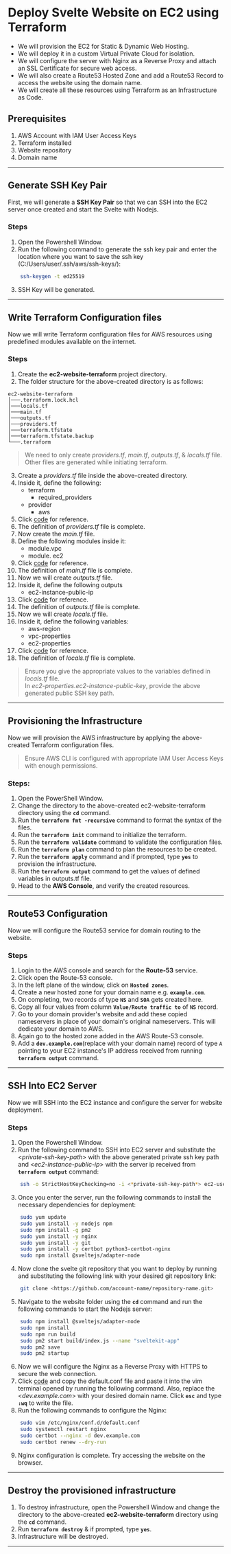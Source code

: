 # Deploy Svelte Website on EC2 using Terraform
- We will provision the EC2 for Static & Dynamic Web Hosting.
- We will deploy it in a custom Virtual Private Cloud for isolation.
- We will configure the server with Nginx as a Reverse Proxy and attach an SSL Certificate for secure web access.
- We will also create a Route53 Hosted Zone and add a Route53 Record to access the website using the domain name.
- We will create all these resources using Terraform as an Infrastructure as Code.

## Prerequisites
1. AWS Account with IAM User Access Keys
2. Terraform installed
3. Website repository
4. Domain name

---

## Generate SSH Key Pair
First, we will generate a **SSH Key Pair** so that we can SSH into the EC2 server once created and start the Svelte with Nodejs.

### Steps
1. Open the Powershell Window.
2. Run the following command to generate the ssh key pair and enter the location where you want to save the ssh key (C:/Users/user/.ssh/aws/ssh-keys/):
```sh
    ssh-keygen -t ed25519
```
3. SSH Key will be generated.

---

## Write Terraform Configuration files

Now we will write Terraform configuration files for AWS resources using predefined modules available on the internet.

### Steps
1. Create the **ec2-website-terraform** project directory.
2. The folder structure for the above-created directory is as follows:
```
ec2-website-terraform
│───.terraform.lock.hcl
│───locals.tf
│───main.tf
│───outputs.tf
│───providers.tf
│───terraform.tfstate
│───terraform.tfstate.backup
└───.terraform
```

> We need to only create *providers.tf*, *main.tf*, *outputs.tf*, & *locals.tf* file. Other files are generated while initiating terraform.

3. Create a *providers.tf* file inside the above-created directory.
4. Inside it, define the following:
    - terraform
        - required_providers
    - provider
        - aws
5. Click [code](https://github.com/inflection-zone/iac-recipes/blob/inflection-sahil/terraform/aws/ec2-website/providers.tf) for reference.
6. The definition of *providers.tf* file is complete.
7. Now create the *main.tf* file.
8. Define the following modules inside it:
    - module.vpc
    - module. ec2
9. Click [code](https://github.com/inflection-zone/iac-recipes/blob/inflection-sahil/terraform/aws/ec2-website/main.tf) for reference.
10. The definition of *main.tf* file is complete.
11. Now we will create *outputs.tf* file.
12. Inside it, define the following outputs
    - ec2-instance-public-ip
13. Click [code](https://github.com/inflection-zone/iac-recipes/blob/inflection-sahil/terraform/aws/ec2-website/outputs.tf) for reference.
14. The definition of *outputs.tf* file is complete.
15. Now we will create *locals.tf* file.
16. Inside it, define the following variables:
    - aws-region
    - vpc-properties
    - ec2-properties
17. Click [code](https://github.com/inflection-zone/iac-recipes/blob/inflection-sahil/terraform/aws/ec2-website/sample-locals.txt) for reference.
18. The definition of *locals.tf* file is complete.

> Ensure you give the appropriate values to the variables defined in *locals.tf* file.  
> In *ec2-properties.ec2-instance-public-key*, provide the above generated public SSH key path.

---

## Provisioning the Infrastructure

Now we will provision the AWS infrastructure by applying the above-created Terraform configuration files.

> Ensure AWS CLI is configured with appropriate IAM User Access Keys with enough permissions.

### Steps:
1. Open the PowerShell Window.
2. Change the directory to the above-created ec2-website-terraform directory using the **`cd`** command.
3. Run the **`terraform fmt -recursive`** command to format the syntax of the files.
4. Run the **`terraform init`** command to initialize the terraform.
5. Run the **`terraform validate`** command to validate the configuration files.
6. Run the **`terraform plan`** command to plan the resources to be created.
7. Run the **`terraform apply`** command and if prompted, type **`yes`** to provision the infrastructure.
8. Run the **`terraform output`** command to get the values of defined variables in outputs.tf file.
9. Head to the **AWS Console**, and verify the created resources.

---

## Route53 Configuration
Now we will configure the Route53 service for domain routing to the website.

### Steps
1. Login to the AWS console and search for the **Route-53** service.
2. Click open the Route-53 console.
3. In the left plane of the window, click on **`Hosted zones`**.
4. Create a new hosted zone for your domain name e.g. **`example.com`**.
5. On completing, two records of type **`NS`** and **`SOA`** gets created here.
6. Copy all four values from column **`Value/Route traffic to`** of **`NS`** record.
7. Go to your domain provider's website and add these copied nameservers in place of your domain's original nameservers. This will dedicate your domain to AWS.
8. Again go to the hosted zone added in the AWS Route-53 console.
9. Add a **`dev.example.com`**(replace with your domain name) record of type `A` pointing to your EC2 instance's IP address received from running **`terraform output`** command.

---

## SSH Into EC2 Server
Now we will SSH into the EC2 instance and configure the server for website deployment.

### Steps
1. Open the Powershell Window.
2. Run the following command to SSH into EC2 server and substitute the <*private-ssh-key-path*> with the above generated private ssh key path and <*ec2-instance-public-ip*> with the server ip received from **`terraform output`** command:
```sh
    ssh -o StrictHostKeyChecking=no -i <*private-ssh-key-path*> ec2-user@<*ec2-instance-public-ip*>
```
3. Once you enter the server, run the following commands to install the necessary dependencies for deployment:
```sh
    sudo yum update
    sudo yum install -y nodejs npm
    sudo npm install -g pm2
    sudo yum install -y nginx
    sudo yum install -y git
    sudo yum install -y certbot python3-certbot-nginx
    sudo npm install @sveltejs/adapter-node
```
4. Now clone the svelte git repository that you want to deploy by running and substituting the following link with your desired git repository link:
```sh
    git clone <https://github.com/account-name/repository-name.git>
```
5. Navigate to the website folder using the **`cd`** command and run the following commands to start the Nodejs server:
```sh
    sudo npm install @sveltejs/adapter-node
    sudo npm install
    sudo npm run build
    sudo pm2 start build/index.js --name "sveltekit-app"
    sudo pm2 save
    sudo pm2 startup
```
6. Now we will configure the Nginx as a Reverse Proxy with HTTPS to secure the web connection.
7. Click [code](https://github.com/inflection-sahil/website-devops/blob/master/nginx/default.conf) and copy the default.conf file and paste it into the vim terminal opened by running the following command. Also, replace the <*dev.example.com*> with your desired domain name. Click **`esc`** and type **`:wq`** to write the file.
8. Run the following commands to configure the Nginx:
```sh
    sudo vim /etc/nginx/conf.d/default.conf
    sudo systemctl restart nginx
    sudo certbot --nginx -d dev.example.com
    sudo certbot renew --dry-run
```
9. Nginx configuration is complete. Try accessing the website on the browser.

---

## Destroy the provisioned infrastructure

1. To destroy infrastructure, open the Powershell Window and change the directory to the above-created **ec2-website-terraform** directory using the **`cd`** command.
2. Run **`terraform destroy`** & if prompted, type **`yes`**.
3. Infrastructure will be destroyed.

---